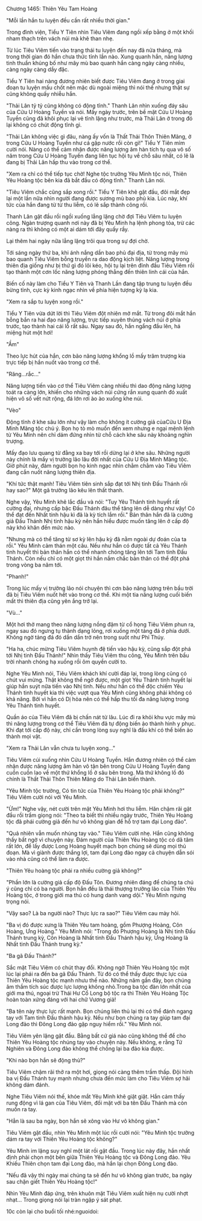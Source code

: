 




Chương 1465: Thiên Yêu Tam Hoàng


"Mỗi lần hắn tu luyện đều cần rất nhiều thời gian."

Trong đình viện, Tiểu Y Tiên nhìn Tiêu Viêm đang ngồi xếp bằng ở một khối nham thạch trên vách núi mà khẽ than nhẹ.

Từ lúc Tiêu Viêm tiến vào trạng thái tu luyện đến nay đã nửa tháng, mà trong thời gian đó hắn chưa thức tỉnh lần nào. Xung quanh hắn, năng lượng tinh thuần khủng bố như mây mù bao quanh hắn càng ngày càng nhiều, càng ngày càng dầy đặc.

Tiểu Y Tiên hai nàng đương nhiên biết được Tiêu Viêm đang ở trong giai đoạn tu luyện mấu chốt nên mặc dù ngoài miệng thì nói thế nhưng thật sự cũng không quấy nhiễu hắn.

"Thải Lân tỷ tỷ cũng không có động tĩnh." Thanh Lân nhìn xuống đáy sâu của Cửu U Hoàng Tuyền và nói. Mấy ngày trước, trên bề mặt Cửu U Hoàng Tuyền cũng đã khôi phục lại vẻ tĩnh lặng như trước, mà Thải Lân ở trong đó lại không có chút động tĩnh gì.

"Thải Lân không việc gì đâu, nàng ấy vốn là Thất Thải Thôn Thiên Mãng, ở trong Cửu U Hoàng Tuyền như cá gặp nước rồi còn gì!" Tiểu Y Tiên mỉm cười nói. Nàng có thể cảm nhận được năng lượng âm hàn tích tụ qua vô số năm trong Cửu U Hoàng Tuyền đang liên tục hội tụ về chỗ sâu nhất, có lẽ là đang bị Thải Lân hấp thu vào trong cơ thể.

"Xem ra chỉ có thể tiếp tục chờ! Nghe tộc trưởng Yêu Minh tộc nói, Thiên Yêu Hoàng tộc bên kia đã bắt đầu có động tĩnh." Thanh Lân nói.

"Tiêu Viêm chắc cũng sắp xong rồi." Tiểu Y Tiên khẽ gật đầu, đôi mắt đẹp lại một lần nữa nhìn người đang được sương mù bao phủ kia. Lúc này, khí tức của hắn đang từ từ thu liễm, có lẽ sắp thành công rồi.

Thanh Lân gật đầu rồi ngồi xuống lẳng lặng chờ đợi Tiêu Viêm tu luyện công. Ngàn trượng quanh nơi này đã bị Yêu Minh hạ lệnh phong tỏa, trừ các nàng ra thì không có một ai dám tới đây quấy rầy.

Lại thêm hai ngày nữa lẳng lặng trôi qua trong sự đợi chờ.

Tới sáng ngày thứ ba, khi ánh nắng dần bao phủ đại địa, từ trong mây mù bao quanh Tiêu Viêm bỗng truyền ra dao động kịch liệt. Năng lượng trong thiên địa giống như bị thứ gì đó lôi kéo, hội tụ lại trên đỉnh đầu Tiêu Viêm rồi tạo thành một cơn lốc năng lượng phóng thẳng đến thiên linh cái của hắn.

Biến cố này làm cho Tiểu Y Tiên và Thanh Lần đang tập trung tu luyện đều bừng tỉnh, cực kỳ kinh ngạc nhìn về phía hiện tượng kỳ lạ kia.

"Xem ra sắp tu luyện xong rồi."

Tiểu Y Tiên vừa dứt lời thì Tiêu Viêm đột nhiên mở mắt. Từ trong đôi mắt hắn bỗng bắn ra hai đạo năng lượng, trực tiếp xuyên thủng vách núi ở phía trước, tạo thành hai cái lỗ rất sâu. Ngay sau đó, hắn ngẩng đầu lên, há miệng hút một hơi!

"Ầm"

Theo lực hút của hắn, cơn bão năng lượng khổng lồ mấy trăm trượng kia trực tiếp bị hắn nuốt vào trong cơ thể.

"Răng…rắc…"

Năng lượng tiến vào cơ thể Tiêu Viêm càng nhiều thì dao động năng lượng toát ra càng lớn, khiến cho những vách núi cứng rắn xung quanh đó xuất hiện vô số vết nứt rộng, đá lớn rơi ào ào xuống khe núi.

"Vèo"

Động tĩnh ở khe sâu lớn như vậy làm cho không ít cường giả củaCửu U Địa Minh Mãng tộc chú ý. Bọn họ tò mò muốn đến xem nhưng e ngại mệnh lệnh từ Yêu Minh nên chỉ dám đứng nhìn từ chỗ cách khe sâu này khoảng nghìn trượng.

Mấy đạo lưu quang từ đằng xa bay tới rồi dừng lại ở khe sâu. Những người này chính là mấy vị trưởng lão lâu đời nhất của Cửu U Địa Minh Mãng tộc. Giờ phút này, đám người bọn họ kinh ngạc nhìn chằm chằm vào Tiêu Viêm đang cắn nuốt năng lượng thiên địa.

"Khí tức thật mạnh! Tiêu Viêm tiên sinh sắp đạt tới Nhị tinh Đấu Thánh rồi hay sao?" Một gã trưởng lão kêu lên thất thanh.

Nghe vậy, Yêu Minh khẽ lắc đầu và nói: "Tuy Yêu Thánh tinh huyết rất cường đại, nhưng cấp bậc Đấu Thánh đâu thể tăng lên dễ dàng như vậy! Có thể đạt đến Nhất tinh hậu kì đã là kỳ tích lắm rồi." Bản thân hắn đã là cường giả Đấu Thánh Nhị tinh hậu kỳ nên hắn hiểu được muốn tăng lên ở cấp độ này khó khăn đến mức nào.

"Nhưng mà có thể tăng từ sơ kỳ lên hậu kỳ đã nằm ngoài dự đoán của ta rồi." Yêu Minh cảm thán một câu. Nếu như hắn có được tất cả Yêu Thánh tinh huyết thì bản thân hắn có thể nhanh chóng tăng lên tới Tam tinh Đấu Thánh. Còn nếu chỉ có một giọt thì hắn nắm chắc bản thân có thể đột phá trong vòng ba năm tới.

"Phanh!"

Trong lúc mấy vị trưởng lão nói chuyện thì cơn bão năng lượng trên bầu trời đã bị Tiêu Viêm nuốt hết vào trong cơ thể. Khi một tia năng lượng cuối biến mất thì thiên địa cũng yên ắng trở lại.

"Vù…"

Một hơi thở mang theo năng lượng nồng đậm từ cổ họng Tiêu Viêm phun ra, ngay sau đó ngưng tụ thành dạng lỏng, rơi xuống một tảng đá ở phía dưới. Không ngờ tảng đá đó dần dần trở nên trong suốt như Phỉ Thúy.

"Ha ha, chúc mừng Tiêu Viêm huynh đệ tiến vào hậu kỳ, cũng sắp đột phá tới Nhị tinh Đấu Thánh!" Nhìn thấy Tiêu Viêm thu công, Yêu Minh trên bầu trời nhanh chóng hạ xuống rồi ôm quyền cười to.

Nghe Yêu Minh nói, Tiêu Viêm khách khí cười đáp lại, trong lòng cũng có chút vui mừng. Thật không thể ngờ được, một giọt Yêu Thánh tinh huyết lại giúp hắn suýt nữa tiến vào Nhị tinh. Nếu như hắn có thể độc chiếm Yêu Thánh tinh huyết kia thì việc vượt qua Yêu Minh cũng không phải không có khả năng. Bởi vì hắn có Dị hỏa nên có thể hấp thu tối đa năng lượng trong Yêu Thánh tinh huyết.

Quần áo của Tiêu Viêm đã bị chấn nát từ lâu. Lúc đi ra khỏi khu vực mây mù thì năng lượng trong cơ thể Tiêu Viêm đã tự động biến ảo thành hình y phục. Khi đạt tới cấp độ này, chỉ cần trong lòng suy nghĩ là đấu khí có thể biến ảo thành mọi vật.

"Xem ra Thải Lân vẫn chưa tu luyện xong…"

Tiêu Viêm cúi xuống nhìn Cửu U Hoàng Tuyền. Hắn đương nhiên có thể cảm nhận được năng lượng âm hàn vô tận bên trong Cửu U Hoàng Tuyền đang cuồn cuồn lao về một thứ khổng lồ ở sâu bên trong. Mà thứ không lồ đó chính là Thất Thải Thôn Thiên Mãng do Thải Lân biến thành.

"Yêu Minh tộc trưởng, Có tin tức của Thiên Yêu Hoàng tộc phải không?" Tiêu Viêm cười nói với Yêu Minh.

"Ừm!" Nghe vậy, nét cười trên mặt Yêu Minh hơi thu liễm. Hăn chậm rãi gật đầu rồi trầm giọng nói: "Theo ta biết thì nhiều ngày trước, Thiên Yêu Hoàng tộc đã phái cường giả đến hư vô không gian để hỗ trợ tam đại Long đảo".

"Quả nhiên vẫn muốn nhúng tay vào." Tiêu Viêm cười nhẹ. Hắn cũng không thấy bất ngờ vì chuyện này. Đám người của Thiên Yêu Hoàng tộc có dã tâm rất lớn, để lấy được Long Hoàng huyết mạch bọn chúng sẽ dùng mọi thủ đoạn. Mà vì giành được thắng lợi, tam đại Long đảo ngay cả chuyện dẫn sói vào nhà cũng có thể làm ra được.

"Thiên Yêu hoàng tộc phái ra nhiều cường giả không?"

"Phần lớn là cường giả cấp độ Đấu Tôn. Đương nhiên đáng để chúng ta chú ý cũng chỉ có ba người. Bọn hắn đều là thái thượng trưởng lão của Thiên Yêu Hoàng tộc, ở trong giới ma thú có hung danh vang dội." Yêu Minh ngưng trọng nói.

"Vậy sao? Là ba người nào? Thực lực ra sao?" Tiêu Viêm cau mày hỏi.

"Ba vị đó được xưng là Thiên Yêu tam hoàng, gồm Phượng Hoàng, Côn Hoàng, Ưng Hoàng." Yêu Minh nói: "Trong đó Phượng Hoàng là Nhị tinh Đấu Thánh trung kỳ, Côn Hoàng là Nhất tinh Đấu Thánh hậu kỳ, Ưng Hoàng là Nhất tinh Đấu Thánh trung kỳ."

"Ba gã Đấu Thánh?"

Sắc mặt Tiêu Viêm có chút thay đổi. Không ngờ Thiên Yêu Hoàng tộc một lúc lại phái ra đến ba gã Đấu Thánh. Từ đó có thể thấy được thực lực của Thiên Yêu Hoàng tộc mạnh nhưu thế nào. Những năm gần đây, bọn chúng âm thầm tích súc được lực lượng không nhỏ.Trong ba tộc đàn lớn nhất của giới ma thú, ngoại trừ Thái Hư Cổ Long bộ tộc ra thì Thiên Yêu Hoàng Tộc hoàn toàn xứng đáng với hai chữ Vương giả!

"Ba tên này thực lực rất mạnh. Bọn chúng liên thủ lại thì có thể đánh ngang tay với Tam tinh Đấu thánh hậu kỳ. Nếu như bọn chúng ra tay giúp tam đại Long đảo thì Đông Long đảo gặp nguy hiểm rồi." Yêu Minh nói.

Tiêu Viêm yên lặng gật đầu. Bằng bất cứ giá nào cũng không thể để cho Thiên Yêu Hoàng tộc nhúng tay vào chuyện này. Nếu không, e rằng Tử Nghiên và Đông Long đảo không thể chống lại ba đảo kia được.

"Khi nào bọn hắn sẽ động thủ?"

Tiêu Viêm chậm rãi thở ra một hơi, giọng nói càng thêm trầm thấp. Đội hình ba vị Đấu Thánh tuy mạnh nhưng chưa đến mức làm cho Tiêu Viêm sợ hãi không dám đánh.

Nghe Tiêu Viêm nói thế, khóe mắt Yêu Minh khẽ giật giật. Hắn cảm thấy rung động vì lá gan của Tiêu Viêm, đối mặt với ba tên Đấu Thánh mà còn muốn ra tay.

"Hẳn là sau ba ngày, bọn hắn sẽ xông vào Hư vô không gian."

Tiêu Viêm gật đầu, nhìn Yêu Minh một lúc rồi cười nói: "Yêu Minh tộc trưởng dám ra tay với Thiên Yêu Hoàng tộc không?"

Yêu Minh im lặng suy nghĩ một lát rồi gật đầu. Trong lúc này đây, hắn nhất định phải chọn một bên giữa Thiên Yêu Hoàng tộc và Đông Long đảo. Yêu Khiếu Thiên chọn tam đại Long đảo, mà hắn lại chọn Đông Long đảo.

"Nếu đã vậy thì ngày mai chúng ta sẽ đến hư vô không gian trước, ba ngày sau chặn giết Thiên Yêu Hoàng tộc!"

Nhìn Yêu Minh đáp ứng, trên khuôn mặt Tiêu Viêm xuất hiện nụ cười nhợt nhạt… Trong giọng nói lại tràn ngập ý sát phạt.

10c còn lại cho buổi tối nhé:nguoidoi:




